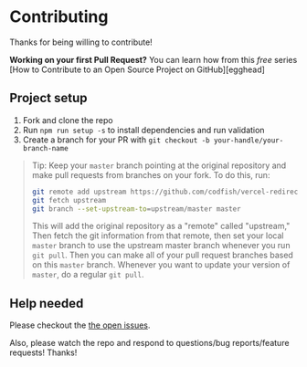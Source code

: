 # Contributing

Thanks for being willing to contribute!

**Working on your first Pull Request?** You can learn how from this _free_ series [How to Contribute
to an Open Source Project on GitHub][egghead]

## Project setup

1. Fork and clone the repo
2. Run `npm run setup -s` to install dependencies and run validation
3. Create a branch for your PR with `git checkout -b your-handle/your-branch-name`

> Tip: Keep your `master` branch pointing at the original repository and make pull requests from
> branches on your fork. To do this, run:
>
> ```sh
> git remote add upstream https://github.com/codfish/vercel-redirects.git
> git fetch upstream
> git branch --set-upstream-to=upstream/master master
> ```
>
> This will add the original repository as a "remote" called "upstream," Then fetch the git
> information from that remote, then set your local `master` branch to use the upstream master
> branch whenever you run `git pull`. Then you can make all of your pull request branches based on
> this `master` branch. Whenever you want to update your version of `master`, do a regular
> `git pull`.

## Help needed

Please checkout the [the open issues][issues].

Also, please watch the repo and respond to questions/bug reports/feature requests! Thanks!

[issues]: https://github.com/codfish/vercel-redirects/issues
